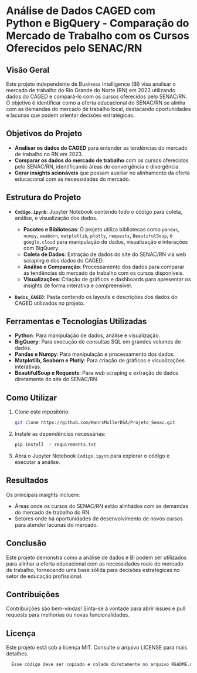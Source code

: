 # Análise de Dados CAGED com Python e BigQuery - Comparação do Mercado de Trabalho com os Cursos Oferecidos pelo SENAC/RN

## Visão Geral

Este projeto independente de Business Intelligence (BI) visa analisar o mercado de trabalho do Rio Grande do Norte (RN) em 2023 utilizando dados do CAGED e compará-lo com os cursos oferecidos pelo SENAC/RN. O objetivo é identificar como a oferta educacional do SENAC/RN se alinha com as demandas do mercado de trabalho local, destacando oportunidades e lacunas que podem orientar decisões estratégicas.

## Objetivos do Projeto

- **Analisar os dados do CAGED** para entender as tendências do mercado de trabalho no RN em 2023.
- **Comparar os dados do mercado de trabalho** com os cursos oferecidos pelo SENAC/RN, identificando áreas de convergência e divergência.
- **Gerar insights acionáveis** que possam auxiliar no alinhamento da oferta educacional com as necessidades do mercado.

## Estrutura do Projeto

- **`Codigo.ipynb`**: Jupyter Notebook contendo todo o código para coleta, análise, e visualização dos dados. 
  - **Pacotes e Bibliotecas**: O projeto utiliza bibliotecas como `pandas`, `numpy`, `seaborn`, `matplotlib`, `plotly`, `requests`, `BeautifulSoup`, e `google.cloud` para manipulação de dados, visualização e interações com BigQuery.
  - **Coleta de Dados**: Extração de dados do site do SENAC/RN via web scraping e dos dados do CAGED.
  - **Análise e Comparação**: Processamento dos dados para comparar as tendências do mercado de trabalho com os cursos disponíveis.
  - **Visualizações**: Criação de gráficos e dashboards para apresentar os insights de forma interativa e compreensível.

- **`Dados_CAGED`**: Pasta contendo os layouts e descrições dos dados do CAGED utilizados no projeto.

## Ferramentas e Tecnologias Utilizadas

- **Python**: Para manipulação de dados, análise e visualização.
- **BigQuery**: Para execução de consultas SQL em grandes volumes de dados.
- **Pandas e Numpy**: Para manipulação e processamento dos dados.
- **Matplotlib, Seaborn e Plotly**: Para criação de gráficos e visualizações interativas.
- **BeautifulSoup e Requests**: Para web scraping e extração de dados diretamente do site do SENAC/RN.

## Como Utilizar

1. Clone este repositório:
   ```bash
   git clone https://github.com/HanrsMullerDSA/Projeto_Senac.git
2. Instale as dependências necessárias:
   ```bash
   pip install -r requirements.txt
3. Abra o Jupyter Notebook `Codigo.ipynb` para explorar o código e executar a análise.

## Resultados

Os principais insights incluem:
- Áreas onde os cursos do SENAC/RN estão alinhados com as demandas do mercado de trabalho do RN.
- Setores onde há oportunidades de desenvolvimento de novos cursos para atender lacunas do mercado.

## Conclusão

Este projeto demonstra como a análise de dados e BI podem ser utilizados para alinhar a oferta educacional com as necessidades reais do mercado de trabalho, fornecendo uma base sólida para decisões estratégicas no setor de educação profissional.

## Contribuições

Contribuições são bem-vindas! Sinta-se à vontade para abrir issues e pull requests para melhorias ou novas funcionalidades.

## Licença

Este projeto está sob a licença MIT. Consulte o arquivo LICENSE para mais detalhes.
```perl
  Esse código deve ser copiado e colado diretamente no arquivo README.md do repositório no GitHub. Ele fornece uma documentação clara e estruturada para qualquer pessoa que visite seu repositório, explicando o propósito do projeto, as ferramentas utilizadas, como usá-lo, e os resultados obtidos.
